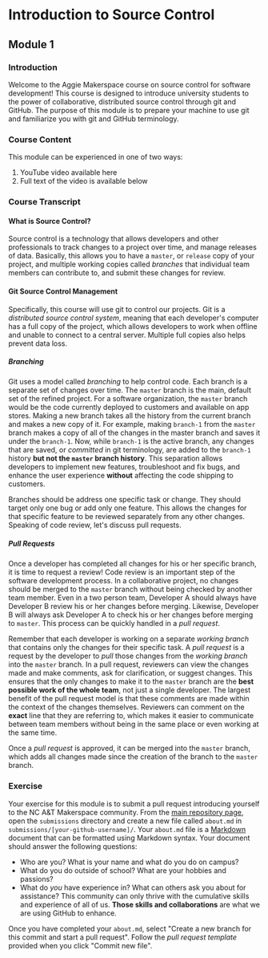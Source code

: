 # Introduction to Source Control
## Module 1

### Introduction

Welcome to the Aggie Makerspace course on source control for software development!
This course is designed to introduce university students to the power of collaborative, distributed
source control through git and GitHub. The purpose of this module is to prepare your machine to
use git and familiarize you with git and GitHub terminology.

### Course Content

This module can be experienced in one of two ways:
  1. YouTube video available here
  2. Full text of the video is available below

### Course Transcript

#### What is Source Control?

Source control is a technology that allows developers and other professionals to track
changes to a project over time, and manage releases of data. Basically, this allows
you to have a `master`, or `release` copy of your project, and multiple working copies
called _branches_ that individual team members can contribute to, and submit these changes for review.

#### Git Source Control Management

Specifically, this course will use git to control our projects. Git is a _distributed source control system_,
meaning that each developer's computer has a full copy of the project, which allows developers to
work when offline and unable to connect to a central server. Multiple full copies also helps prevent
data loss.

##### Branching

Git uses a model called _branching_ to help control code. Each branch is a separate set
of changes over time. The `master` branch is the main, default set of the refined project.
For a software organization, the `master` branch would be the code currently deployed to
customers and available on app stores. Making a new branch takes all the history from
the current branch and makes a new copy of it. For example, making `branch-1` from the `master`
branch makes a copy of all of the changes in the master branch and saves it under the `branch-1`.
Now, while `branch-1` is the active branch, any changes that are saved, or _committed_ in git terminology,
are added to the `branch-1` history **but not the `master` branch history**.
This separation allows developers to implement new features, troubleshoot and fix bugs,
and enhance the user experience **without** affecting the code shipping to customers.

Branches should be address one specific task or change. They should target only one bug
or add only one feature. This allows the changes for that specific feature to be reviewed
separately from any other changes. Speaking of code review, let's discuss pull requests.

##### Pull Requests

Once a developer has completed all changes for his or her specific branch, it is time to request a review!
Code review is an important step of the software development process. In a collaborative
project, no changes should be merged to the `master` branch without being checked by another
team member. Even in a two person team, Developer A should always have Developer B review his or her
changes before merging. Likewise, Developer B will always ask Developer A to check his or her
changes before merging to `master`. This process can be quickly handled in a _pull request_.

Remember that each developer is working on a separate _working branch_ that contains only the
changes for their specific task. A _pull request_ is a request by the developer to _pull_ those
changes from the _working branch_ into the `master` branch. In a pull request, reviewers can view
the changes made and make comments, ask for clarification, or suggest changes. This ensures that the
only changes to make it to the `master` branch are the **best possible work of the whole team**, not
just a single developer. The largest benefit of the pull request model is that these comments are
made within the context of the changes themselves. Reviewers can comment on the **exact** line
that they are referring to, which makes it easier to communicate between team members without
being in the same place or even working at the same time.

Once a _pull request_ is approved, it can be merged into the `master` branch, which adds all
changes made since the creation of the branch to the `master` branch.

### Exercise

Your exercise for this module is to submit a pull request introducing yourself to the
NC A&T Makerspace community. From the [main repository page](https://github.com/aggiemakerspace/github-training), open the `submissions` directory
and create a new file called `about.md` in `submissions/[your-github-username]/`.
Your `about.md` file is a [Markdown](https://guides.github.com/features/mastering-markdown/)
document that can be formatted using Markdown syntax. Your document should answer the following questions:
* Who are you? What is your name and what do you do on campus?
* What do you do outside of school? What are your hobbies and passions?
* What do _you_ have experience in? What can others ask you about for assistance? This community can only thrive with the cumulative skills and experience of all of us. **Those skills and collaborations** are what we are using GitHub to enhance.

Once you have completed your `about.md`, select "Create a new branch for this commit and start a pull request". Follow the _pull request template_ provided when you click "Commit new file".
